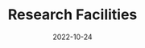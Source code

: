 ---
title: Research Facilities
date: 2022-10-24

type: landing

sections:
  - block: hero
    content:
      title: State-of-the-Art Research Facilities
      text: |
        Our laboratory is equipped with cutting-edge instruments and facilities to support world-class research in brain-computer interfaces, nanoelectronics, and bioelectronics.
      image:
        filename: facility_overall.png
    design:
      spacing:
        padding: ['40px', '0', '40px', '0']

  - block: markdown
    content:
      title: Equipment Inventory
      subtitle: 
      text: |
        ## Nanofabrication & Cleanroom
        
        <div class="d-flex justify-content-center">
          {{< figure src="nanofab_layout.png" alt="Nanofabrication Layout" id="nanofab-image" >}}
        </div>
        
        <!-- 添加image map -->
        <map name="nanofab-map" id="nanofab-map">
          <area shape="rect" coords="194,289,769,451" onclick="showEBLInfo()" alt="Electron Beam Lithography" style="cursor: pointer;">
        </map>
        
        <!-- EBL设备信息的模态框 -->
        <div id="ebl-modal" class="modal fade" tabindex="-1" role="dialog" style="display: none;">
          <div class="modal-dialog modal-lg" role="document">
            <div class="modal-content">
              <div class="modal-header">
                <h5 class="modal-title">Electron Beam Lithography (EBL)</h5>
                <button type="button" class="btn-close" onclick="closeEBLModal()" aria-label="Close"></button>
              </div>
              <div class="modal-body">
                <h4>Electron Beam Lithography (EBL)</h4>
                <ul>
                  <li><strong>eGun Type:</strong> Schottky Field Emission, Gaussian beam shape</li>
                  <li><strong>Acceleration Voltage:</strong> 50 kV</li>
                  <li><strong>Beam Current Range:</strong> 100 pA – 100 nA</li>
                  <li><strong>Resolution:</strong> 8 nm</li>
                  <li><strong>Overlay Accuracy:</strong> ±10 nm</li>
                  <li><strong>Stitching Accuracy:</strong> ±10 nm</li>
                  <li><strong>Maximum Field Size:</strong>
                    <ul>
                      <li>2000 μm @ 25 kV</li>
                      <li>1000 μm @ 50 kV</li>
                    </ul>
                  </li>
                  <li><strong>Maximum Sample Size:</strong> 200 mm</li>
                </ul>
              </div>
              <div class="modal-footer">
                <button type="button" class="btn btn-secondary" onclick="closeEBLModal()">关闭</button>
              </div>
            </div>
          </div>
        </div>
        
        <script>
        // 页面加载完成后为图片添加image map
        document.addEventListener('DOMContentLoaded', function() {
            // 找到Hugo生成的图片元素
            const img = document.querySelector('#nanofab-image img');
            if (img) {
                // 为图片添加usemap属性
                img.setAttribute('usemap', '#nanofab-map');
                img.style.cursor = 'pointer';
            }
        });
        
        // 显示EBL信息的函数
        function showEBLInfo() {
            const modal = document.getElementById('ebl-modal');
            modal.style.display = 'block';
            modal.classList.add('show');
            document.body.style.overflow = 'hidden'; // 防止背景滚动
        }
        
        // 关闭模态框的函数
        function closeEBLModal() {
            const modal = document.getElementById('ebl-modal');
            modal.style.display = 'none';
            modal.classList.remove('show');
            document.body.style.overflow = 'auto';
        }
        
        // 点击模态框背景关闭
        document.addEventListener('click', function(e) {
            const modal = document.getElementById('ebl-modal');
            if (e.target === modal) {
                closeEBLModal();
            }
        });
        </script>
        
        <style>
        /* 模态框样式 */
        .modal {
            position: fixed;
            top: 0;
            left: 0;
            width: 100%;
            height: 100%;
            background-color: rgba(0, 0, 0, 0.5);
            z-index: 1050;
        }
        
        .modal-dialog {
            position: relative;
            width: auto;
            margin: 1.75rem auto;
            max-width: 800px;
        }
        
        .modal-content {
            background-color: #fff;
            border: 1px solid rgba(0, 0, 0, 0.2);
            border-radius: 0.3rem;
            box-shadow: 0 0.25rem 0.5rem rgba(0, 0, 0, 0.5);
        }
        
        .modal-header {
            display: flex;
            align-items: center;
            justify-content: space-between;
            padding: 1rem;
            border-bottom: 1px solid #dee2e6;
        }
        
        .modal-body {
            padding: 1rem;
        }
        
        .modal-footer {
            display: flex;
            align-items: center;
            justify-content: flex-end;
            padding: 1rem;
            border-top: 1px solid #dee2e6;
        }
        
        .btn {
            padding: 0.375rem 0.75rem;
            margin-left: 0.5rem;
            border: 1px solid transparent;
            border-radius: 0.25rem;
            cursor: pointer;
        }
        
        .btn-secondary {
            background-color: #6c757d;
            border-color: #6c757d;
            color: #fff;
        }
        
        .btn-close {
            background: none;
            border: none;
            font-size: 1.5rem;
            cursor: pointer;
        }
        
        /* 可点击区域提示 */
        area:hover {
            cursor: pointer;
        }
        </style>
        
        ### Mission
        Our mission is to establish a world-class nanofabrication platform that empowers researchers to design, prototype, and realize micro- and nano-scale devices at the frontiers of brain science and neurotechnology.
        
        ### Summary
        The i-BRAIN Nanofabrication Facility includes 550 m² of Class 100 cleanroom space and 400 m² of Class 1000 service and equipment space.
        
        ### Lithography Systems
        
        #### DUV Scanner (2026Q)
        - **Resolution (Critical Dimension):** ≤110 nm
        - **CD Variation at 0.11 μm Resolution:**
          - Dense lines: ≤10 nm at ±0.2 μm defocus; ≤8 nm at best focus
          - Isolated lines: ≤14 nm at ±0.15 μm defocus; ≤8 nm at best focus
        
        #### Electron Beam Lithography (EBL)
        - **eGun Type:** Schottky Field Emission, Gaussian beam shape
        - **Acceleration Voltage:** 50 kV
        - **Beam Current Range:** 100 pA – 100 nA
            - **Resolution:** 8 nm  
            - **Overlay Accuracy:** ±10 nm  
            - **Stitching Accuracy:** ±10 nm  
            - **Maximum Field Size:**  
                - 2000 μm @ 25 kV  
                - 1000 μm @ 50 kV  
            - **Maximum Sample Size:** 200 mm  


        - **Maskless Aligner:**
            - **Maximum Sample Size:** 300 mm / 12 inch  
            - **Maximum Exposure Area:** 290 mm × 290 mm  
            - **Resolution:** ≤600 nm  
            - **Overlay Accuracy:** 500 nm @ 200 mm  
            - **Light Source:** 375 nm / 405 nm 

        
        ## Mask Aligner Specifications

        - **Automation:** Mechanical semi-automatic transfer, automatic alignment, and automatic exposure  
        - **Exposure Area:** 210 × 210 mm  
        - **Illumination Uniformity:** ≤ 4%  
        - **UV Beam Angle:** ≤ 2°  
        - **UV Central Wavelengths:** 365 / 405 / 435 nm  
        - **Gap Adjustment:** 0 – ≥ 1000 µm, adjustable  
        - **Alignment Accuracy:**  
          - Front-side alignment: ≤ ±1 µm  
          - Backside alignment: ≤ ±2 µm (with infrared alignment capability)  
        - **Exposure Modes:**  
          - Contact/vacuum exposure: ≤ 1 µm  
          - Proximity exposure gap: 10 µm ± 3 µm  
          - Modes: Hard contact (vacuum), soft contact, proximity exposure  
        - **Pre-Alignment System:**  
          - Image recognition and automatic rotation system with pre-alignment stage  
          - Rotation angle range: ≥ ±180°  
          - Rotation accuracy: ≤ 0.01°  
        - **Automatic Alignment System:**  
          - Includes UVW alignment stage and air-bearing auto-leveling system  
          - Alignment range (X, Y): ≥ ±5 mm  
          - Rotation angle adjustment: ≥ ±3°  
          - Microscopes (top and bottom) with two sets of lenses each, controlled by XYZ motorized stages  
        - **Mask Sizes Supported:** 9" × 9", 7" × 7", 6" × 6", 5" × 5"  
        - **Substrate Sizes Supported:** 8", 6", 5", 4", 3"  
        - **Alignment Stage Z-axis Movement:** ≥ ±25 mm, with three-point air-bearing leveling  

        ## E-Beam Evaporator System Specifications

        - **Maximum Wafer Size:** 200 mm / 8 inch  
        - **Substrate Temperature:** Up to 80°C  
        - **Film Uniformity:** ±2% @ 8 inch  
        - **Crucibles:** 6 crucibles, 25 cc each  
        - **Power Supply:** 10 kW  
        - **Electron Beam High Voltage:** 10 kV  
        - **Maximum Beam Current:** 1000 mA  
        - **Photolithography** - Maskless Aligner
          - UV exposure system with contact and proximity modes
          - Minimum feature size: 1 μm

        ### **Etching & Deposition**
        - **Reactive Ion Etching (RIE)** - Oxford Plasmalab 80 Plus
          - Anisotropic dry etching for silicon, III-V semiconductors
          - Multiple gas chemistry options
        
        - **Chemical Vapor Deposition (CVD)** - Aixtron 200/4 RF-S
          - Metal-organic CVD for III-V nanowire growth
          - Temperature range: 400-800°C
        
        - **Atomic Layer Deposition (ALD)** - Cambridge NanoTech Savannah S100
          - Conformal thin film deposition
          - Thickness control: < 1 Å precision
        
        ---
    design:
      columns: '1'

  

  # - block: markdown
  #   content:
  #     title: Visit Our Facilities
  #     subtitle: Schedule a tour or discuss collaboration opportunities
  #     text: |
  #       <div style="text-align: center; padding: 40px; background: linear-gradient(135deg, #28a745 0%, #20c997 100%); border-radius: 10px; color: white; margin: 20px 0;">
  #         <h3 style="color: white; margin-bottom: 20px;">Interested in Our Facilities?</h3>
  #         <p style="font-size: 18px; margin-bottom: 30px;">Schedule a facility tour or discuss potential collaborations with our team.</p>
  #         <div style="display: flex; justify-content: center; gap: 20px; flex-wrap: wrap;">
  #           <a href="../contact/" style="background: white; color: #28a745; padding: 15px 30px; border-radius: 5px; text-decoration: none; font-weight: bold; display: inline-block;">Contact Us</a>
  #           <a href="mailto:facilities@ibrain-lab.com" style="background: rgba(255,255,255,0.2); color: white; padding: 15px 30px; border-radius: 5px; text-decoration: none; font-weight: bold; display: inline-block; border: 2px solid white;">Schedule Tour</a>
  #         </div>
  #       </div>
  #   design:
  #     columns: '1'
---